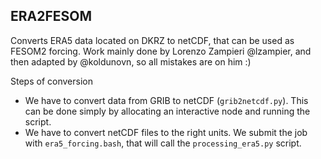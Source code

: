 ## ERA2FESOM

Converts ERA5 data located on DKRZ to netCDF, that can be used as FESOM2 forcing.
Work mainly done by Lorenzo Zampieri @lzampier, and then adapted by @koldunovn, so all mistakes are on him :)

Steps of conversion

- We have to convert data from GRIB to netCDF (`grib2netcdf.py`). This can be done simply by allocating an interactive node and running the script.
- We have to convert netCDF files to the right units. We submit the job with `era5_forcing.bash`, that will call the `processing_era5.py` script.


